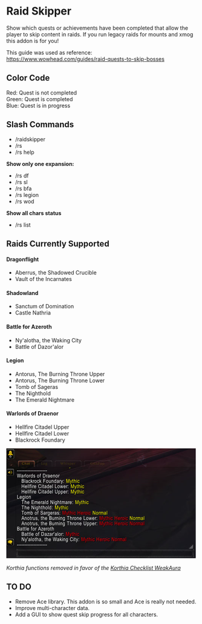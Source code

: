# Raid Skipper

Show which quests or achievements have been completed that allow the player to 
skip content in raids. If you run legacy raids for mounts and xmog this addon 
is for you!

This guide was used as reference:  
https://www.wowhead.com/guides/raid-quests-to-skip-bosses

## Color Code

Red: Quest is not completed  
Green: Quest is completed  
Blue: Quest is in progress  

## Slash Commands

* /raidskipper
* /rs
* /rs help

**Show only one expansion:**

* /rs df
* /rs sl
* /rs bfa
* /rs legion
* /rs wod

**Show all chars status**

* /rs list

## Raids Currently Supported

#### Dragonflight
  * Aberrus, the Shadowed Crucible
  * Vault of the Incarnates

#### Shadowland
  * Sanctum of Domination
  * Castle Nathria

#### Battle for Azeroth
  * Ny'alotha, the Waking City
  * Battle of Dazor'alor

#### Legion
  * Antorus, The Burning Throne Upper
  * Antorus, The Burning Throne Lower
  * Tomb of Sageras
  * The Nighthold
  * The Emerald Nightmare

#### Warlords of Draenor
  * Hellfire Citadel Upper
  * Hellfire Citadel Lower
  * Blackrock Foundary

![Example Screenshot](screenshot1.png?raw=true "Example Screenshot")

_Korthia functions removed in favor of the [Korthia Checklist WeakAura](https://wago.io/cyRj6ikQz)_

## TO DO

* Remove Ace library. This addon is so small and Ace is really not needed. 
* Improve multi-character data.
* Add a GUI to show quest skip progress for all characters.
